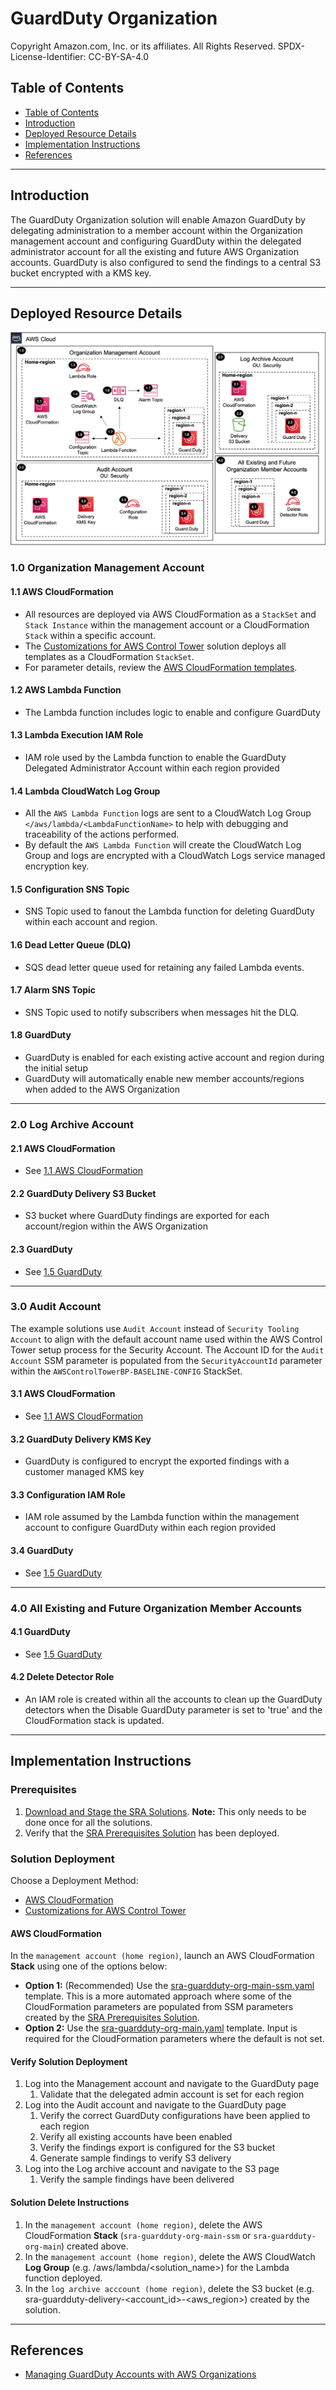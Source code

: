 # GuardDuty Organization<!-- omit in toc -->

Copyright Amazon.com, Inc. or its affiliates. All Rights Reserved. SPDX-License-Identifier: CC-BY-SA-4.0

## Table of Contents

- [Table of Contents](#table-of-contents)
- [Introduction](#introduction)
- [Deployed Resource Details](#deployed-resource-details)
- [Implementation Instructions](#implementation-instructions)
- [References](#references)

---

## Introduction

The GuardDuty Organization solution will enable Amazon GuardDuty by delegating administration to a member account within the Organization management account and configuring GuardDuty within the delegated administrator account for all the existing and
future AWS Organization accounts. GuardDuty is also configured to send the findings to a central S3 bucket encrypted with a KMS key.

---

## Deployed Resource Details

![Architecture](./documentation/guardduty-org.png)

### 1.0 Organization Management Account<!-- omit in toc -->

#### 1.1 AWS CloudFormation<!-- omit in toc -->

- All resources are deployed via AWS CloudFormation as a `StackSet` and `Stack Instance` within the management account or a CloudFormation `Stack` within a specific account.
- The [Customizations for AWS Control Tower](https://aws.amazon.com/solutions/implementations/customizations-for-aws-control-tower/) solution deploys all templates as a CloudFormation `StackSet`.
- For parameter details, review the [AWS CloudFormation templates](templates/).

#### 1.2 AWS Lambda Function<!-- omit in toc -->

- The Lambda function includes logic to enable and configure GuardDuty

#### 1.3 Lambda Execution IAM Role<!-- omit in toc -->

- IAM role used by the Lambda function to enable the GuardDuty Delegated Administrator Account within each region provided

#### 1.4 Lambda CloudWatch Log Group<!-- omit in toc -->

- All the `AWS Lambda Function` logs are sent to a CloudWatch Log Group `</aws/lambda/<LambdaFunctionName>` to help with debugging and traceability of the actions performed.
- By default the `AWS Lambda Function` will create the CloudWatch Log Group and logs are encrypted with a CloudWatch Logs service managed encryption key.

#### 1.5 Configuration SNS Topic<!-- omit in toc -->

- SNS Topic used to fanout the Lambda function for deleting GuardDuty within each account and region.

#### 1.6 Dead Letter Queue (DLQ)<!-- omit in toc -->

- SQS dead letter queue used for retaining any failed Lambda events.

#### 1.7 Alarm SNS Topic<!-- omit in toc -->

- SNS Topic used to notify subscribers when messages hit the DLQ.

#### 1.8 GuardDuty<!-- omit in toc -->

- GuardDuty is enabled for each existing active account and region during the initial setup
- GuardDuty will automatically enable new member accounts/regions when added to the AWS Organization

---

### 2.0 Log Archive Account<!-- omit in toc -->

#### 2.1 AWS CloudFormation<!-- omit in toc -->

- See [1.1 AWS CloudFormation](#11-aws-cloudformation)

#### 2.2 GuardDuty Delivery S3 Bucket<!-- omit in toc -->

- S3 bucket where GuardDuty findings are exported for each account/region within the AWS Organization

#### 2.3 GuardDuty<!-- omit in toc -->

- See [1.5 GuardDuty](#15-guardduty)

---

### 3.0 Audit Account<!-- omit in toc -->

The example solutions use `Audit Account` instead of `Security Tooling Account` to align with the default account name used within the AWS Control Tower setup process for the Security Account. The Account ID for the `Audit Account` SSM parameter is
populated from the `SecurityAccountId` parameter within the `AWSControlTowerBP-BASELINE-CONFIG` StackSet.

#### 3.1 AWS CloudFormation<!-- omit in toc -->

- See [1.1 AWS CloudFormation](#11-aws-cloudformation)

#### 3.2 GuardDuty Delivery KMS Key<!-- omit in toc -->

- GuardDuty is configured to encrypt the exported findings with a customer managed KMS key

#### 3.3 Configuration IAM Role<!-- omit in toc -->

- IAM role assumed by the Lambda function within the management account to configure GuardDuty within each region provided

#### 3.4 GuardDuty<!-- omit in toc -->

- See [1.5 GuardDuty](#15-guardduty)

---

### 4.0 All Existing and Future Organization Member Accounts<!-- omit in toc -->

#### 4.1 GuardDuty<!-- omit in toc -->

- See [1.5 GuardDuty](#15-guardduty)

#### 4.2 Delete Detector Role<!-- omit in toc -->

- An IAM role is created within all the accounts to clean up the GuardDuty detectors when the Disable GuardDuty parameter is set to 'true' and the CloudFormation stack is updated.

---

## Implementation Instructions

### Prerequisites<!-- omit in toc -->

1. [Download and Stage the SRA Solutions](../../../docs/DOWNLOAD-AND-STAGE-SOLUTIONS.md). **Note:** This only needs to be done once for all the solutions.
2. Verify that the [SRA Prerequisites Solution](../../common/common_prerequisites/) has been deployed.

### Solution Deployment<!-- omit in toc -->

Choose a Deployment Method:

- [AWS CloudFormation](#aws-cloudformation)
- [Customizations for AWS Control Tower](../../../docs/CFCT-DEPLOYMENT-INSTRUCTIONS.md)

#### AWS CloudFormation<!-- omit in toc -->

In the `management account (home region)`, launch an AWS CloudFormation **Stack** using one of the options below:

- **Option 1:** (Recommended) Use the [sra-guardduty-org-main-ssm.yaml](templates/sra-guardduty-org-main-ssm.yaml) template. This is a more automated approach where some of the CloudFormation parameters are populated from SSM parameters created by
  the [SRA Prerequisites Solution](../../common/common_prerequisites/).
- **Option 2:** Use the [sra-guardduty-org-main.yaml](templates/sra-guardduty-org-main.yaml) template. Input is required for the CloudFormation parameters where the default is not set.

#### Verify Solution Deployment<!-- omit in toc -->

1. Log into the Management account and navigate to the GuardDuty page
   1. Validate that the delegated admin account is set for each region
2. Log into the Audit account and navigate to the GuardDuty page
   1. Verify the correct GuardDuty configurations have been applied to each region
   2. Verify all existing accounts have been enabled
   3. Verify the findings export is configured for the S3 bucket
   4. Generate sample findings to verify S3 delivery
3. Log into the Log archive account and navigate to the S3 page
   1. Verify the sample findings have been delivered

#### Solution Delete Instructions<!-- omit in toc -->

1. In the `management account (home region)`, delete the AWS CloudFormation **Stack** (`sra-guardduty-org-main-ssm` or `sra-guardduty-org-main`) created above.
2. In the `management account (home region)`, delete the AWS CloudWatch **Log Group** (e.g. /aws/lambda/<solution_name>) for the Lambda function deployed.
3. In the `log archive acccount (home region)`, delete the S3 bucket (e.g. sra-guardduty-delivery-<account_id>-<aws_region>) created by the solution.

---

## References

- [Managing GuardDuty Accounts with AWS Organizations](https://docs.aws.amazon.com/guardduty/latest/ug/guardduty_organizations.html)
